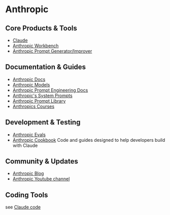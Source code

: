 # Anthropic  

## Core Products & Tools
- [Claude](https://claude.ai/new)  
- [Anthropic Workbench](https://console.anthropic.com/workbench)  
- [Anthropic Prompt Generator/Improver](https://console.anthropic.com/dashboard)  

## Documentation & Guides
- [Anthropic Docs](https://docs.anthropic.com/en/home) 
- [Anthropic Models](https://docs.anthropic.com/en/docs/about-claude/models)  
- [Anthropic Prompt Engineering Docs](https://docs.anthropic.com/en/docs/build-with-claude/prompt-engineering/overview)  
- [Anthropic's System Prompts](https://docs.anthropic.com/en/release-notes/system-prompts)  
- [Anthropic Prompt Library](https://docs.anthropic.com/claude/prompt-library)
- [Anthropics Courses](https://github.com/anthropics/courses)

## Development & Testing
- [Anthropic Evals](https://docs.anthropic.com/en/docs/test-and-evaluate/eval-tool)
- [Anthropic Cookbook](https://github.com/anthropics/anthropic-cookbook) Code and guides designed to help developers build with Claude

## Community & Updates
- [Anthropic Blog](https://www.anthropic.com/blog) 
- [Anthropic Youtube channel](https://www.youtube.com/@anthropic-ai)

## Coding Tools
see [Claude code](../ide/claude-code.md)